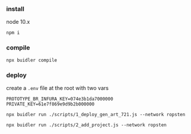 

### install
node 10.x

`npm i`

### compile
`npx buidler compile`

### deploy

create a `.env` file at the root with two vars

```
PROTOTYPE_BR_INFURA_KEY=074e3b1da7000000
PRIVATE_KEY=61e7f869e9d9b2b000000
```

`npx buidler run ./scripts/1_deploy_gen_art_721.js --network ropsten`

`npx buidler run ./scripts/2_add_project.js --network ropsten`
